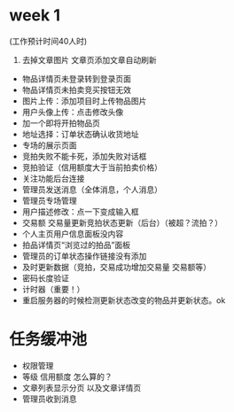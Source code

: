 # week 1 
(工作预计时间40人时)

1. 去掉文章图片 文章页添加文章自动刷新
- 物品详情页未登录转到登录页面
- 物品详情页未拍卖竞买按钮无效
- 图片上传：添加项目时上传物品图片
- 用户头像上传：点击修改头像
- 加一个即将开拍物品页 
- 地址选择：订单状态确认收货地址
- 专场的展示页面
- 竞拍失败不能卡死，添加失败对话框
- 竞拍验证（信用额度大于当前拍卖价格）
- 关注功能后台连接
- 管理员发送消息（全体消息，个人消息）
- 管理员专场管理
- 用户描述修改：点一下变成输入框
- 交易额 交易量更新竞拍状态更新（后台）（被超？流拍？）
- 个人主页用户信息面板没内容
- 拍品详情页“浏览过的拍品”面板
- 管理员的订单状态操作链接没有添加
- 及时更新数据（竞拍，交易成功增加交易量 交易额等）
- 密码长度验证
- 计时器（重要！）
- 重启服务器的时候检测更新状态改变的物品并更新状态。ok

# 任务缓冲池

- 权限管理
- 等级 信用额度 怎么算的？
- 文章列表显示分页 以及文章详情页
- 管理员收到消息